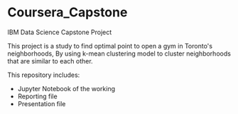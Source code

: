# Coursera_Capstone
IBM Data Science Capstone Project

This project is a study to find optimal point to open a gym in Toronto's neighborhoods, By using k-mean clustering model to cluster neighborhoods that are similar to each other.

This repository includes:
- Jupyter Notebook of the working
- Reporting file
- Presentation file

